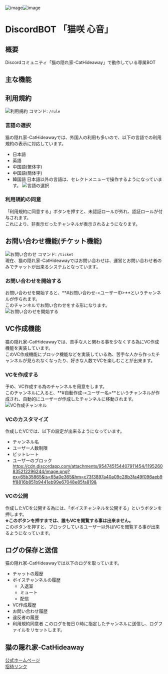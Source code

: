 ![image](https://github.com/NekosanQ/DiscordBOT-Kokone/assets/89909994/6ac6848d-39b9-4ddc-af5a-d48180a91d09)![image](https://github.com/NekosanQ/DiscordBOT-Kokone/assets/89909994/7a15c16c-aca6-4aa0-929f-9f7d4bb03980)
# DiscordBOT 「猫咲 心音」

## 概要
Discordコミュニティ「猫の隠れ家-CatHideaway」で動作している専属BOT
## 主な機能
## 利用規約
![利用規約](https://cdn.discordapp.com/attachments/954745154407911454/1195257604247650395/image.png?ex=65b35563&is=65a0e063&hm=c3d20f00da510ceb480d6c261c58f274826a0fc49b53d34846112a6891283216&)
コマンド: `/rule`<br>
### 言語の選択
猫の隠れ家-CatHideawayでは、外国人の利用も多いので、以下の言語での利用規約の表示に対応しています。<br>
- 日本語
- 英語
- 中国語(繁体字)
- 中国語(簡体字)
- 韓国語
日本語以外の言語は、セレクトメニューで操作するようになっています。
![言語の選択](https://cdn.discordapp.com/attachments/954745154407911454/1196326806974898338/image.png?ex=65b73929&is=65a4c429&hm=4d4f6eacc3e71677191c09f7076a163982c08ea073d742b7463d523fa3c7e8e1&)
### 利用規約の同意
「利用規約に同意する」ボタンを押すと、未認証ロールが外れ、認証ロールが付与されます。<br>
これにより、非表示だったチャンネルが表示されるようになります。
## お問い合わせ機能(チケット機能)
![お問い合わせ](https://cdn.discordapp.com/attachments/954745154407911454/1195258917563940984/image.png?ex=65b3569c&is=65a0e19c&hm=9d2541884ca901c7bb76390a1a32622dcce6178748b2b0b6efb702b0c9eb2393&)
コマンド: `/ticket`<br>
現在、猫の隠れ家-CatHideawayではお問い合わせは、運営とお問い合わせ者のみでチャットが出来るシステムとなっています。<br>
### お問い合わせを開始する
お問い合わせを開始すると、**#お問い合わせ-<ユーザーID>**というチャンネルが作られます。<br>
このチャンネルでお問い合わせをする形になります。
![お問い合わせを開始する](https://cdn.discordapp.com/attachments/954745154407911454/1195259461007314996/image.png?ex=65b3571e&is=65a0e21e&hm=fe849e78c100f80e8118a29b2baa1dcca87e8957bbdac4f46da4f2b2e5662f08&)
## VC作成機能
猫の隠れ家-CatHideawayでは、苦手な人と関わる事を少なくする為にVC作成機能を実装しています。<br>
このVC作成機能にブロック機能などを実装している為、苦手な人から作ったチャンネルが見られなくなったり、好きな人数でVCを楽しむことが出来ます。
### VCを作成する
予め、VC作成する為のチャンネルを用意をします。<br>
このチャンネルに入ると、**#自動作成-<ユーザー名>**というチャンネルが作成され、自動的にユーザーが作成したチャンネルに移動されます。
![VC作成チャンネル](https://cdn.discordapp.com/attachments/954745154407911454/1196330004611608616/image.png?ex=65b73c23&is=65a4c723&hm=1c177dc4a8df459935cf634a2b7770798af4183a925f4e95d109b99879ff0f5f&)
### VCのカスタマイズ
作成したVCでは、以下の設定が出来るようになっています。<br>
- チャンネル名
- ユーザー人数制限
- ビットレート
- ユーザーのブロック
https://cdn.discordapp.com/attachments/954745154407911454/1195260835212296244/image.png?ex=65b35865&is=65a0e365&hm=c73f3897a40a09c28b3fa49f096aeb9ff8816b851b9441eb99e67048e85fa819&
### VCの公開
作成したVCを公開する為には、「ボイスチャンネルを公開する」というボタンを押します。<br>
__※このボタンを押すまでは、誰もVCを閲覧する事は出来ません。__<br>
このボタンを押すと、ブロックしているユーザー以外はVCを閲覧する事が出来るようになっています。
## ログの保存と送信
猫の隠れ家-CatHideawayでは以下のログを取っています。<br>
- チャットの履歴
- ボイスチャンネルの履歴
  - 入退室
  - ミュート
  - 配信
- VC作成履歴
- お問い合わせ履歴
- 違反者の履歴
- 利用規約同意者
このログを毎日０時に指定したチャンネルに送信し、ログファイルをリセットします。
## 猫の隠れ家-CatHideaway
[公式ホームページ](https://nekosanq.net/cathideaway.html)<br>
[招待リンク](https://nekosanq.net/cathideaway/invite)
